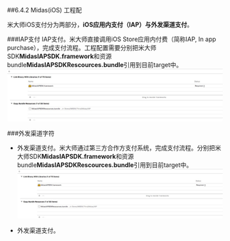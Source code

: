 ##6.4.2 Midas(iOS) 工程配

米大师iOS支付分为两部分，**iOS应用内支付（IAP）**与**外发渠道支付**。

###IAP支付
IAP支付。米大师直接调用iOS Store应用内付费（简称IAP, In app purchase），完成支付流程。工程配置需要分别把米大师SDK**MidasIAPSDK.framework**和资源bundle**MidasIAPSDKRescources.bundle**引用到目前target中。![dd](../Images/Midas/iap.png)

###外发渠道字符
+ 外发渠道支付。米大师通过第三方合作方支付系统，完成支付流程。分别把米大师SDK**MidasIAPSDK.framework**和资源bundle**MidasIAPSDKRescources.bundle**引用到目前target中。![dd](../Images/Midas/iap.png)

+ 外发渠道支付。